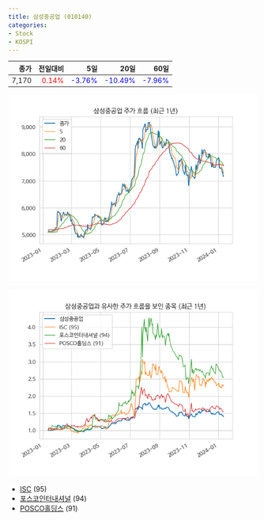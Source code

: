 ```yaml
---
title: 삼성중공업 (010140)
categories:
- Stock
- KOSPI
---
```


|종가|전일대비|5일|20일|60일|
|---:|-------:|--:|---:|---:|
|7,170|<span style="color: red">0.14%</span>|<span style="color: blue">-3.76%</span>|<span style="color: blue">-10.49%</span>|<span style="color: blue">-7.96%</span>|


<!-- more -->

![010140](/assets/images/stock/010140.png)

![010140](/assets/images/stock/010140_sim.png)

- [ISC](/095340/) (95)
- [포스코인터내셔널](/047050/) (94)
- [POSCO홀딩스](//005490/) (91)